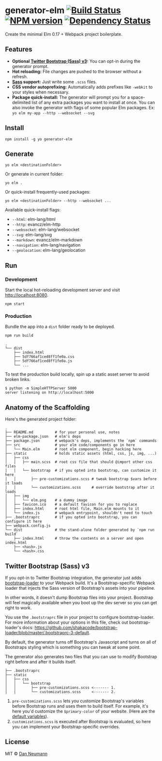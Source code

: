 
# generator-elm [![Build Status](https://travis-ci.org/danneu/generator-elm.svg?branch=master)](https://travis-ci.org/danneu/generator-elm) [![NPM version](https://badge.fury.io/js/generator-elm.svg)](http://badge.fury.io/js/generator-elm) [![Dependency Status](https://david-dm.org/danneu/generator-elm.svg)](https://david-dm.org/danneu/generator-elm)

Create the minimal Elm 0.17 + Webpack project boilerplate.

## Features

- **Optional [Twitter Bootstrap (Sass) v3](http://getbootstrap.com/):**
  You can opt-in during the generator prompt.
- **Hot reloading:** File changes are pushed to the browser without a refresh.
- **[Sass](http://sass-lang.com/) support:** Just write some `.scss` files.
- **CSS vendor autoprefixing:** Automatically adds prefixes like `-webkit` to your styles when necessary.
- **Package quick-install:** The generator will prompt you for a
  space-delimited list of any extra packages you want to install at once.
  You can also invoke the generator with flags of some popular Elm packages.
  Ex: `yo elm my-app --http --websocket --svg`

## Install

    npm install -g yo generator-elm

## Generate

    yo elm <destinationFolder>

Or generate in current folder:

    yo elm .

Or quick-install frequently-used packages:

    yo elm <destinationFolder> --http --websocket ...

Available quick-install flags:

- `--html`: elm-lang/html
- `--http`: evancz/elm-http
- `--websocket`: elm-lang/websocket
- `--svg`: elm-lang/svg
- `--markdown`: evancz/elm-markdown
- `--navigation`: elm-lang/navigation
- `--geolocation`: elm-lang/geolocation

## Run

### Development

Start the local hot-reloading development server and
visit <http://localhost:8080>.

    npm start

### Production

Bundle the app into a `dist` folder ready to be deployed.

    npm run build

    .
    └── dist
        ├── index.html
        ├── 5df766af1ced8ff1fe0a.css
        ├── 5df766af1ced8ff1fe0a.js
        └── ...

To test the production build locally, spin up a static
asset server to avoid broken links.

    $ python -m SimpleHTTPServer 5000
    server listening on http://localhost:5000

## Anatomy of the Scaffolding

Here's the generated project folder:

    .
    ├── README.md          # for your personal use, notes
    ├── elm-package.json   # elm's deps
    ├── package.json       # webpack's deps, implements the `npm` commands
    ├── src                # your elm code/components go in here
    │   └── Main.elm       # root elm component, begin hacking here
    ├── static             # holds static assets (html, css, js, img, ...)
    │   ├── css
    │   │   ├── main.scss  # root css file that should @import other css files
    │   │   └── bootstrap  # if you opted into bootstrap, can customize it here
    │   │       ├── pre-customizations.scss # tweak bootstrap $vars before it loads
    │   │       └── customizations.scss     # override bootstrap after it loads
    │   ├── img
    │   │   └── elm.png    # a dummy image
    │   ├── favicon.ico    # a default favicon for you to replace
    │   ├── index.html     # root html file, Main.elm mounts to it
    │   └── index.js       # webpack entrypoint, shouldn't need to touch
    ├── .bootstraprc       # if you opted into bootstrap, you can configure it here
    ├── webpack.config.js
    └── dist               # the stand-alone folder generated by `npm run build`
        ├── index.html     # throw the contents on a server and open index.html
        ├── <hash>.js
        └── <hash>.css

## Twitter Bootstrap (Sass) v3

If you opt-in to Twitter Bootstrap integration, the generator just adds
[bootstrap-loader](https://github.com/shakacode/bootstrap-loader) to your
Webpack build. It's a Bootstrap-specific Webpack loader that injects the
Sass version of Bootstrap's assets into your pipeline.

In other words, it doesn't dump Bootstrap files into your project. Bootstrap
will feel magically available when you boot up the dev server so you can
get right to work.

You use the `.bootstraprc` file in your project to configure bootstrap-loader.
For more information about your options in this file, check out
bootstrap-loader's docs: <https://github.com/shakacode/bootstrap-loader/blob/master/.bootstraprc-3-default>.

By default, the generator turns off Bootstrap's Javascript and turns on
all of Bootstraps styling which is something you can tweak at some point.

The generator also generates two files that you can use to modify
Bootstrap right before and after it builds itself.

    ├── .bootstraprc
    ├── static
    │   ├── css
    │   │   └── bootstrap
    │   │       ├── pre-customizations.scss <------- 1.
    │   │       └── customizations.scss     <------- 2.

1. `pre-customizations.scss` lets you customize Bootstrap's variables
   before Bootstrap runs and uses them to build itself.
   For example, it's here you'd customize the
   `$primary-color` of your website. (Here are the [default variables][vars]).
2. `customizations.scss` is executed after Bootstrap is evaluated, so here
   you can implement your Bootstrap-specific overrides.

[vars]: https://github.com/twbs/bootstrap-sass/blob/master/assets/stylesheets/bootstrap/_variables.scss

## License

MIT © [Dan Neumann](https://github.com/danneu)
